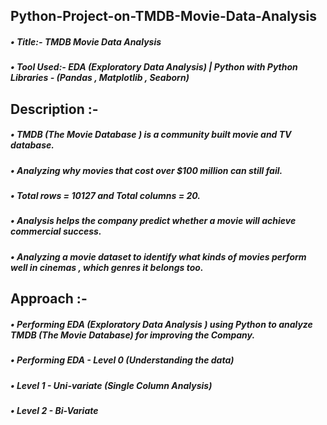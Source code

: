 ## Python-Project-on-TMDB-Movie-Data-Analysis
##### • Title:- TMDB Movie Data Analysis
##### • Tool Used:- EDA (Exploratory Data Analysis) | Python with Python Libraries - (Pandas , Matplotlib , Seaborn)


## Description :-
##### • TMDB (The Movie Database ) is a community built movie and TV database. 
##### • Analyzing why movies that cost over $100 million can still fail.
##### • Total rows = 10127 and Total columns = 20.
##### • Analysis helps the company predict whether a movie will achieve commercial success. 
##### • Analyzing a movie dataset to identify what kinds of movies perform well in cinemas , which genres it belongs too.


## Approach :-
##### • Performing EDA (Exploratory Data Analysis ) using Python to analyze TMDB (The Movie Database) for improving the Company.
##### • Performing EDA - Level 0 (Understanding the data)
##### • Level 1 - Uni-variate (Single Column Analysis)
##### • Level 2 - Bi-Variate
